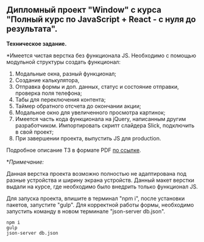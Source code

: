## ﻿Дипломный проект "Window" c курса "Полный курс по JavaScript + React - с нуля до результата".

**Техническое задание.**

*Имеется чистая верстка без функционала JS. Необходимо c помощью модульной структуры создать функционал:

1. Модальные окна, разный функционал;
2. Создание калькулятора,
2. Отправка формы и доп. данных, статус и состояние отправки, проверка поля телефона;
3. Табы для переключения контента;
4. Таймер обратного отсчета до окончании акции;
5. Модальное окно для увеличенного просмотра картинок;
6. Имеется часть кода функционала на jQuery, написанным другим разработчиком. Импортировать скрипт слайдера Slick, подключить в свой проект;
6. При завершении проекта, выпустить JS для production.

Подробное описание ТЗ в формате PDF <a href="https://github.com/bezgachev/window/blob/main/technical-specification.pdf">по ссылке</a>.

**Примечание:*

Данная верстка проекта возможно полностью не адаптирована под разные устройства и ширину экрана устройств. Данный макет верстки выдали на курсе, где необходимо было внедрить только функционал JS.

Для запуска проекта, впишите в терминал "npm i", после установки пакетов, запустите "gulp". Для корректной работы формы, необходимо запустить команду в новом терминале "json-server db.json".

```
npm i
gulp
json-server db.json
```
